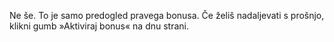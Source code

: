 Ne še. To je samo predogled pravega bonusa. Če želiš nadaljevati s prošnjo, klikni gumb »Aktiviraj bonus« na dnu strani.
